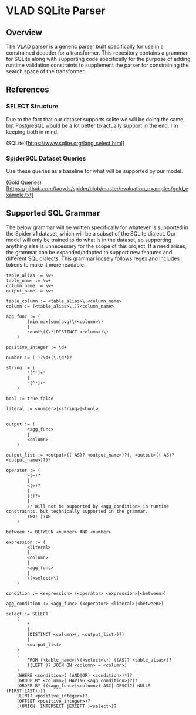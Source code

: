 # VLAD SQLite Parser

## Overview

The VLAD parser is a generic parser built specifically for use in a constrained decoder for a transformer. This repository contains a grammar for SQLite along with supporting
code specifically for the purpose of adding runtime validation constraints to supplement the parser for constraining the search space of the transformer.

## References

### SELECT Structure

Due to the fact that our dataset supports sqlite we will be doing the same, but PostgreSQL would be a lot better to actually support in the end. I'm keeping both in mind.

(SQLite)[https://www.sqlite.org/lang_select.html]

### SpiderSQL Dataset Queries

Use these queries as a baseline for what will be supported by our model.

(Gold Queries)[https://github.com/taoyds/spider/blob/master/evaluation_examples/gold_example.txt]

## Supported SQL Grammar

The below grammar will be written specifically for whatever is supported in the Spider v1 dataset, which will be a subset of the SQLite dialect.
Our model will only be trained to do what is in the dataset, so supporting anything else is unnecessary for the scope of this project.
If a need arises, the grammar can be expanded/adapted to support new features and different SQL dialects.
This grammar loosely follows regex and includes tokens to make it more readable.

```
table_alias := \w+
table_name := \w+
column_name := \w+
output_name := \w+

table_column := <table_alias>\.<column_name>
column := (<table_alias>\.)?<column_name>

agg_func := (
        (min|max|sum|avg)\(<column>\)
        |
        count\((\*|DISTINCT <column>)\)
    )

positive_integer := \d+

number := (-)?\d+(\.\d*)?

string := (
        '[^']+'
        |
        "[^"]+"
    )

bool := true|false

literal := <number>|<string>|<bool>


output := (
        <agg_func>
        |
        <column>
    )

output_list := <output>(( AS)? <output_name>)?(, <output>(( AS)? <output_name>)?)*

operator := (
        >(=)?
        |
        <(=)?
        |
        (!)?=
        |
        // Will not be supported by <agg_condition> in runtime constraints, but technically supported in the grammar.
        (NOT )?IN
    )

between := BETWEEN <number> AND <number>

expression := (
        <literal>
        |
        <column>
        |
        <agg_func>
        |
        \(<select>\)
    )

condition := <expression> (<operator> <expression>|<between>)

agg_condition := <agg_func> (<operator> <literal>|<between>)

select := SELECT 
    (
        *
        |
        (DISTINCT <column>(, <output_list>)?)
        |
        <output_list>
    )
    (
        FROM (<table_name>|\(<select>\)) ((AS)? <table_alias>)?
        ((LEFT )? JOIN ON <column> = <column>)
    )
    (WHERE <condition>( (AND|OR) <condition>)*)?
    (GROUP BY <column>( HAVING <agg_condition>)?)?
    (ORDER BY ((<agg_func>|<column>) ASC| DESC)?( NULLS (FIRST|LAST)))?
    (LIMIT <positive_integer>)?
    (OFFSET <positive_integer>)?
    ((UNION |INTERSECT |EXCEPT )<select>)?
```
